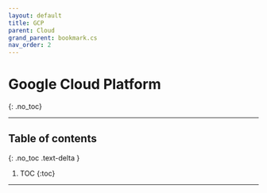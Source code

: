 ```yaml
---
layout: default
title: GCP
parent: Cloud
grand_parent: bookmark.cs
nav_order: 2
---
```


# Google Cloud Platform
{: .no_toc}

---

## Table of contents
{: .no_toc .text-delta }

1. TOC
{:toc}

---
